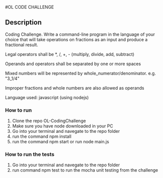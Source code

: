 #OL CODE CHALLENGE
## Description 
Coding Challenge. Write a command-line program in the language of your choice that will take operations on fractions as an input and produce a fractional result.

Legal operators shall be *, /, +, - (multiply, divide, add, subtract)

Operands and operators shall be separated by one or more spaces

Mixed numbers will be represented by whole_numerator/denominator. e.g. "3_1/4"

Improper fractions and whole numbers are also allowed as operands

Language used: javascript (using nodejs) 

### How to run
1. Clone the repo OL-CodingChallenge
2. Make sure you have node downloaded in your PC
3. Go into your terminal and navegate to the repo folder
4. run the command npm install
5. run the command npm start or run node main.js

### How to run the tests
1. Go into your terminal and navegate to the repo folder
2. run command npm test to run the mocha unit testing from the challenge